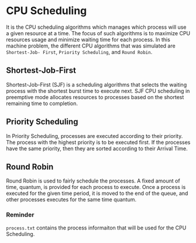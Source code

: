 # CPU Scheduling

It is the CPU scheduling algorithms which manages which process will use a given resource at a time. The focus of such algorithms is to maximize CPU resources usage and minimize waiting time for each process. In this machine problem, the different CPU algorithms that was simulated are `Shortest-Job- First`, `Priority Scheduling`, and `Round Robin`.

## Shortest-Job-First
Shortest-Job-First (SJF) is a scheduling algorithms that selects the waiting process with the shortest burst time to execute next. SJF CPU scheduling in preemptive mode allocates resources to processes based on the shortest remaining time to completion.

## Priority Scheduling
In Priority Scheduling, processes are executed according to their priority. The process with the highest priority is to be executed first. If the processes have the same priority, then they are sorted according to their Arrival Time.

## Round Robin
Round Robin is used to fairly schedule the processes. A fixed amount of time, quantum, is provided for each process to execute. Once a process is executed for the given time period, it is moved to the end of the queue, and other processes executes for the same time quantum.

### Reminder
`process.txt` contains the process informaiton that will be used for the CPU Scheduling.
